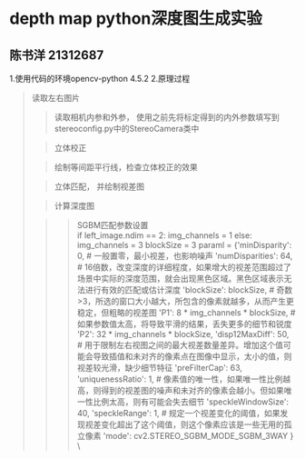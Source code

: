 # depth map python深度图生成实验
## 陈书洋 21312687
1.使用代码的环境opencv-python 4.5.2
2.原理过程
> 读取左右图片
> 
>> 读取相机内参和外参， 使用之前先将标定得到的内外参数填写到stereoconfig.py中的StereoCamera类中
>
>> 立体校正
>
>> 绘制等间距平行线，检查立体校正的效果
>
>> 立体匹配， 并绘制视差图
>
>>  计算深度图
>
>>> SGBM匹配参数设置
>>> \
    if left_image.ndim == 2:
        img_channels = 1
    else:
        img_channels = 3
    blockSize = 3
    paraml = {'minDisparity': 0,       # 一般置零，最小视差，也影响噪声
              'numDisparities': 64,    # 16倍数，改变深度的详细程度，如果增大的视差范围超过了场景中实际的深度范围，就会出现黑色区域。黑色区域表示无法进行有效的匹配或估计深度
              'blockSize': blockSize,  # 奇数>3，所选的窗口大小越大，所包含的像素就越多，从而产生更稳定，但粗略的视差图
              'P1': 8 * img_channels * blockSize,  # 如果参数值太高，将导致平滑的结果，丢失更多的细节和锐度
              'P2': 32 * img_channels * blockSize,
              'disp12MaxDiff': 50,      # 用于限制左右视图之间的最大视差数量差异。增加这个值可能会导致插值和未对齐的像素点在图像中显示，太小的值，则视差较光滑，缺少细节特征
              'preFilterCap': 63,
              'uniquenessRatio': 1,   # 像素值的唯一性，如果唯一性比例越高，则得到的视差图的噪声和未对齐的像素会越小。但如果唯一性比例太高，则有可能会失去细节
              'speckleWindowSize': 40,
              'speckleRange': 1,       # 规定一个视差变化的阈值，如果发现视差变化超出了这个阈值，则这个像素应该是一些无用的孤立像素
              'mode': cv2.STEREO_SGBM_MODE_SGBM_3WAY
              }
>>> \

